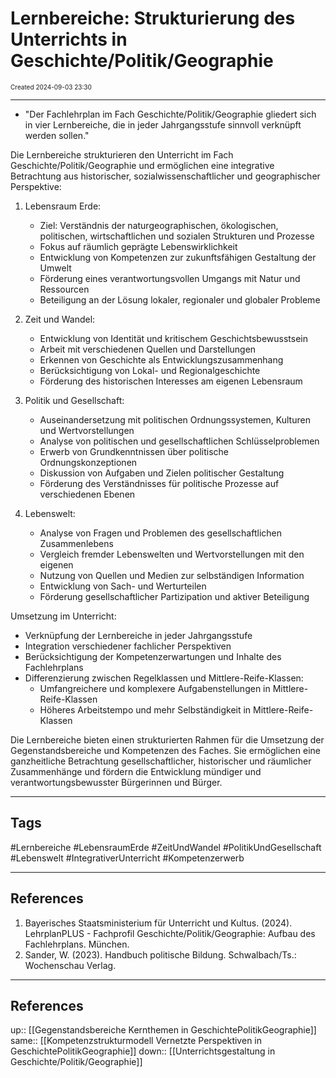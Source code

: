 # Lernbereiche: Strukturierung des Unterrichts in Geschichte/Politik/Geographie
<span style="font-size:10;"> Created 2024-09-03 23:30 </span>

---
* "Der Fachlehrplan im Fach Geschichte/Politik/Geographie gliedert sich in vier Lernbereiche, die in jeder Jahrgangsstufe sinnvoll verknüpft werden sollen."

Die Lernbereiche strukturieren den Unterricht im Fach Geschichte/Politik/Geographie und ermöglichen eine integrative Betrachtung aus historischer, sozialwissenschaftlicher und geographischer Perspektive:

1. Lebensraum Erde:
   - Ziel: Verständnis der naturgeographischen, ökologischen, politischen, wirtschaftlichen und sozialen Strukturen und Prozesse
   - Fokus auf räumlich geprägte Lebenswirklichkeit
   - Entwicklung von Kompetenzen zur zukunftsfähigen Gestaltung der Umwelt
   - Förderung eines verantwortungsvollen Umgangs mit Natur und Ressourcen
   - Beteiligung an der Lösung lokaler, regionaler und globaler Probleme

2. Zeit und Wandel:
   - Entwicklung von Identität und kritischem Geschichtsbewusstsein
   - Arbeit mit verschiedenen Quellen und Darstellungen
   - Erkennen von Geschichte als Entwicklungszusammenhang
   - Berücksichtigung von Lokal- und Regionalgeschichte
   - Förderung des historischen Interesses am eigenen Lebensraum

3. Politik und Gesellschaft:
   - Auseinandersetzung mit politischen Ordnungssystemen, Kulturen und Wertvorstellungen
   - Analyse von politischen und gesellschaftlichen Schlüsselproblemen
   - Erwerb von Grundkenntnissen über politische Ordnungskonzeptionen
   - Diskussion von Aufgaben und Zielen politischer Gestaltung
   - Förderung des Verständnisses für politische Prozesse auf verschiedenen Ebenen

4. Lebenswelt:
   - Analyse von Fragen und Problemen des gesellschaftlichen Zusammenlebens
   - Vergleich fremder Lebenswelten und Wertvorstellungen mit den eigenen
   - Nutzung von Quellen und Medien zur selbständigen Information
   - Entwicklung von Sach- und Werturteilen
   - Förderung gesellschaftlicher Partizipation und aktiver Beteiligung

Umsetzung im Unterricht:
- Verknüpfung der Lernbereiche in jeder Jahrgangsstufe
- Integration verschiedener fachlicher Perspektiven
- Berücksichtigung der Kompetenzerwartungen und Inhalte des Fachlehrplans
- Differenzierung zwischen Regelklassen und Mittlere-Reife-Klassen:
  * Umfangreichere und komplexere Aufgabenstellungen in Mittlere-Reife-Klassen
  * Höheres Arbeitstempo und mehr Selbständigkeit in Mittlere-Reife-Klassen

Die Lernbereiche bieten einen strukturierten Rahmen für die Umsetzung der Gegenstandsbereiche und Kompetenzen des Faches. Sie ermöglichen eine ganzheitliche Betrachtung gesellschaftlicher, historischer und räumlicher Zusammenhänge und fördern die Entwicklung mündiger und verantwortungsbewusster Bürgerinnen und Bürger.

---
## Tags
#Lernbereiche #LebensraumErde #ZeitUndWandel #PolitikUndGesellschaft #Lebenswelt #IntegrativerUnterricht #Kompetenzerwerb

---
## References
1. Bayerisches Staatsministerium für Unterricht und Kultus. (2024). LehrplanPLUS - Fachprofil Geschichte/Politik/Geographie: Aufbau des Fachlehrplans. München.
2. Sander, W. (2023). Handbuch politische Bildung. Schwalbach/Ts.: Wochenschau Verlag.

---
## References
up:: [[Gegenstandsbereiche Kernthemen in GeschichtePolitikGeographie]]
same:: [[Kompetenzstrukturmodell Vernetzte Perspektiven in GeschichtePolitikGeographie]]
down:: [[Unterrichtsgestaltung in Geschichte/Politik/Geographie]]